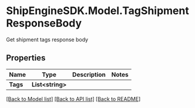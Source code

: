 # ShipEngineSDK.Model.TagShipmentResponseBody
Get shipment tags response body

## Properties

Name | Type | Description | Notes
------------ | ------------- | ------------- | -------------
**Tags** | **List&lt;string&gt;** |  | 

[[Back to Model list]](../README.md#documentation-for-models) [[Back to API list]](../README.md#documentation-for-api-endpoints) [[Back to README]](../README.md)

